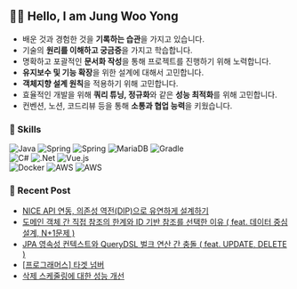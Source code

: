 ## 👨‍💻 Hello, I am Jung Woo Yong
- 배운 것과 경험한 것을 **기록하는 습관**을 가지고 있습니다.
- 기술의 **원리를 이해하고 궁금증**을 가지고 학습합니다.
- 명확하고 포괄적인 **문서화 작성**을 통해 프로젝트를 진행하기 위해 노력합니다.
- **유지보수 및 기능 확장**을 위한 설계에 대해서 고민합니다.
- **객체지향 설계 원칙**을 적용하기 위해 고민합니다.
- 효율적인 개발을 위해 **쿼리 튜닝, 정규화**와 같은 **성능 최적화**를 위해 고민합니다.
- 컨벤션, 노션, 코드리뷰 등을 통해 **소통과 협업 능력**을 키웠습니다.


### 📌 Skills
![Java](https://img.shields.io/badge/JAVA-007396.svg?style=flat-square&logo=openjdk&logoColor=white) ![Spring](https://img.shields.io/badge/SprintBoot-236DB33F.svg?style=flat-square&logo=springboot&logoColor=white) ![Spring](https://img.shields.io/badge/JPA-236DB33F.svg?style=flat-square&logo=JPA&logoColor=white) ![MariaDB](https://img.shields.io/badge/MariaDB-003545?style=flat-square&logo=mariadb&logoColor=white) ![Gradle](https://img.shields.io/badge/Gradle-02303A.svg?style=flat-square&logo=Gradle&logoColor=white) <br/>
![C#](https://img.shields.io/badge/-C%23-000000?logo=Csharp&style=flat-square)
![.Net](https://img.shields.io/badge/.NET-512BD4.svg?style=flat-square&logo=.net&logoColor=white) ![Vue.js](https://img.shields.io/badge/Vue.js-4FC08D.svg?style=flat-square&logo=vue.js&logoColor=white) <br/>
 ![Docker](https://img.shields.io/badge/Docker-%230db7ed.svg?style=flat-square&logo=docker&logoColor=white) ![AWS](https://img.shields.io/badge/AWS%20EC2-FF9900.svg?style=flat-square&logo=amazonec2&logoColor=white) ![AWS](https://img.shields.io/badge/AWS%20RDS-527FFF.svg?style=flat-square&logo=amazonrds&logoColor=white) 


  
### 📝 Recent Post 
<!-- BLOG-POST-LIST:START -->
- [NICE API 연동, 의존성 역전&lpar;DIP&rpar;으로 유연하게 설계하기](https://velog.io/@wooyong99/NICE-API-%EC%97%B0%EB%8F%99-%EC%9D%98%EC%A1%B4%EC%84%B1-%EC%97%AD%EC%A0%84DIP%EC%9C%BC%EB%A1%9C-%EC%9C%A0%EC%97%B0%ED%95%98%EA%B2%8C-%EC%84%A4%EA%B3%84%ED%95%98%EA%B8%B0)
- [도메인 객체 간 직접 참조의 한계와 ID 기반 참조를 선택한 이유 &lpar; feat. 데이터 중심 설계, N+1문제 &rpar;](https://velog.io/@wooyong99/%EA%B0%9D%EC%B2%B4-%EC%B0%B8%EC%A1%B0%EB%A1%9C-%EC%9D%B8%ED%95%9C-%EB%AC%B8%EC%A0%9C%EC%A0%90-feat.-%EB%8F%84%EB%A9%94%EC%9D%B8-%EC%A3%BC%EB%8F%84-%EA%B0%9C%EB%B0%9C-N1)
- [JPA 영속성 컨텍스트와 QueryDSL 벌크 연산 간 충돌 &lpar; feat. UPDATE, DELETE &rpar;](https://velog.io/@wooyong99/JPA-%EC%98%81%EC%86%8D%EC%84%B1-%EC%BB%A8%ED%85%8D%EC%8A%A4%ED%8A%B8%EC%99%80-QueryDSL-%EB%B2%8C%ED%81%AC-%EC%97%B0%EC%82%B0-%EA%B0%84-%EC%B6%A9%EB%8F%8C-feat.-UPDATE-DELETE)
- [[프로그래머스] 타겟 넘버](https://velog.io/@wooyong99/%ED%94%84%EB%A1%9C%EA%B7%B8%EB%9E%98%EB%A8%B8%EC%8A%A4-%ED%83%80%EA%B2%9F-%EB%84%98%EB%B2%84)
- [삭제 스케줄링에 대한 성능 개선](https://velog.io/@wooyong99/%EC%82%AD%EC%A0%9C-%EC%8A%A4%EC%BC%80%EC%A4%84%EB%A7%81%EC%97%90-%EB%8C%80%ED%95%9C-%EC%84%B1%EB%8A%A5-%EA%B0%9C%EC%84%A0)
<!-- BLOG-POST-LIST:END -->

</div>
</div>
